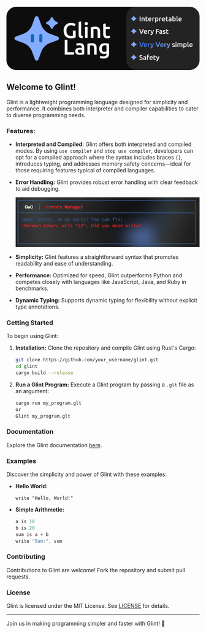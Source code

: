 ![](./gltbanner.png)

## Welcome to Glint!

Glint is a lightweight programming language designed for simplicity and performance. It combines both interpreter and compiler capabilities to cater to diverse programming needs. 

### Features:
- **Interpreted and Compiled:** Glint offers both interpreted and compiled modes. By using `use compiler` and `stop use compiler`, developers can opt for a compiled approach where the syntax includes braces `{}`, introduces typing, and addresses memory safety concerns—ideal for those requiring features typical of compiled languages.

- **Error Handling:** Glint provides robust error handling with clear feedback to aid debugging.

  ![Error Handling Screenshot Placeholder](placeholder-error-handler.png)
  
- **Simplicity:** Glint features a straightforward syntax that promotes readability and ease of understanding.

- **Performance:** Optimized for speed, Glint outperforms Python and competes closely with languages like JavaScript, Java, and Ruby in benchmarks.

- **Dynamic Typing:** Supports dynamic typing for flexibility without explicit type annotations.

### Getting Started
To begin using Glint:
1. **Installation:** Clone the repository and compile Glint using Rust's Cargo:
   ```bash
   git clone https://github.com/your_username/glint.git
   cd glint
   cargo build --release
   ```
   
2. **Run a Glint Program:** Execute a Glint program by passing a `.glt` file as an argument:
   ```bash
   cargo run my_program.glt
   or
   Glint my_program.glt
   ```

### Documentation
Explore the Glint documentation [here](link_to_your_documentation).

### Examples
Discover the simplicity and power of Glint with these examples:
- **Hello World:**
  ```Glint
  write "Hello, World!"
  ```

- **Simple Arithmetic:**
  ```rust
  a is 10
  b is 20
  sum is a + b
  write "Sum:", sum
  ```

### Contributing
Contributions to Glint are welcome! Fork the repository and submit pull requests.

### License
Glint is licensed under the MIT License. See [LICENSE](./LICENSE) for details.

---

Join us in making programming simpler and faster with Glint! 🚀

